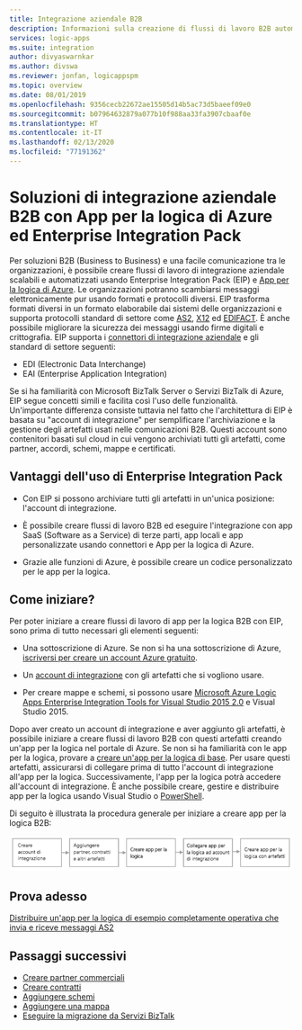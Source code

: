 ```yaml
---
title: Integrazione aziendale B2B
description: Informazioni sulla creazione di flussi di lavoro B2B automatizzati per l'integrazione aziendale con App per la logica di Azure ed Enterprise Integration Pack
services: logic-apps
ms.suite: integration
author: divyaswarnkar
ms.author: divswa
ms.reviewer: jonfan, logicappspm
ms.topic: overview
ms.date: 08/01/2019
ms.openlocfilehash: 9356cecb22672ae15505d14b5ac73d5baeef09e0
ms.sourcegitcommit: b07964632879a077b10f988aa33fa3907cbaaf0e
ms.translationtype: HT
ms.contentlocale: it-IT
ms.lasthandoff: 02/13/2020
ms.locfileid: "77191362"
---
```

# <a name="b2b-enterprise-integration-solutions-with-azure-logic-apps-and-enterprise-integration-pack"></a>Soluzioni di integrazione aziendale B2B con App per la logica di Azure ed Enterprise Integration Pack

Per soluzioni B2B (Business to Business) e una facile comunicazione tra le organizzazioni, è possibile creare flussi di lavoro di integrazione aziendale scalabili e automatizzati usando Enterprise Integration Pack (EIP) e [App per la logica di Azure](../logic-apps/logic-apps-overview.md). Le organizzazioni potranno scambiarsi messaggi elettronicamente pur usando formati e protocolli diversi. EIP trasforma formati diversi in un formato elaborabile dai sistemi delle organizzazioni e supporta protocolli standard di settore come [AS2](../logic-apps/logic-apps-enterprise-integration-as2.md), [X12](logic-apps-enterprise-integration-x12.md) ed [EDIFACT](../logic-apps/logic-apps-enterprise-integration-edifact.md). È anche possibile migliorare la sicurezza dei messaggi usando firme digitali e crittografia. EIP supporta i [connettori di integrazione aziendale](../connectors/apis-list.md#integration-account-connectors) e gli standard di settore seguenti:

* EDI (Electronic Data Interchange)
* EAI (Enterprise Application Integration)

Se si ha familiarità con Microsoft BizTalk Server o Servizi BizTalk di Azure, EIP segue concetti simili e facilita così l'uso delle funzionalità. Un'importante differenza consiste tuttavia nel fatto che l'architettura di EIP è basata su "account di integrazione" per semplificare l'archiviazione e la gestione degli artefatti usati nelle comunicazioni B2B. Questi account sono contenitori basati sul cloud in cui vengono archiviati tutti gli artefatti, come partner, accordi, schemi, mappe e certificati. 

## <a name="why-use-the-enterprise-integration-pack"></a>Vantaggi dell'uso di Enterprise Integration Pack

* Con EIP si possono archiviare tutti gli artefatti in un'unica posizione: l'account di integrazione.

* È possibile creare flussi di lavoro B2B ed eseguire l'integrazione con app SaaS (Software as a Service) di terze parti, app locali e app personalizzate usando connettori e App per la logica di Azure.

* Grazie alle funzioni di Azure, è possibile creare un codice personalizzato per le app per la logica.

## <a name="how-do-i-get-started"></a>Come iniziare?

Per poter iniziare a creare flussi di lavoro di app per la logica B2B con EIP, sono prima di tutto necessari gli elementi seguenti:

* Una sottoscrizione di Azure. Se non si ha una sottoscrizione di Azure, [iscriversi per creare un account Azure gratuito](https://azure.microsoft.com/free/).

* Un [account di integrazione](../logic-apps/logic-apps-enterprise-integration-create-integration-account.md) con gli artefatti che si vogliono usare.

* Per creare mappe e schemi, si possono usare [Microsoft Azure Logic Apps Enterprise Integration Tools for Visual Studio 2015 2.0](https://aka.ms/vsmapsandschemas) e Visual Studio 2015.

Dopo aver creato un account di integrazione e aver aggiunto gli artefatti, è possibile iniziare a creare flussi di lavoro B2B con questi artefatti creando un'app per la logica nel portale di Azure. Se non si ha familiarità con le app per la logica, provare a [creare un'app per la logica di base](../logic-apps/quickstart-create-first-logic-app-workflow.md). Per usare questi artefatti, assicurarsi di collegare prima di tutto l'account di integrazione all'app per la logica. Successivamente, l'app per la logica potrà accedere all'account di integrazione. È anche possibile creare, gestire e distribuire app per la logica usando Visual Studio o [PowerShell](https://docs.microsoft.com/powershell/module/az.logicapp).

Di seguito è illustrata la procedura generale per iniziare a creare app per la logica B2B:

![Prerequisiti per la creazione di app per la logica B2B](./media/logic-apps-enterprise-integration-overview/overview.png)  

## <a name="try-now"></a>Prova adesso

[Distribuire un'app per la logica di esempio completamente operativa che invia e riceve messaggi AS2](https://github.com/Azure/azure-quickstart-templates/tree/master/201-logic-app-as2-send-receive)

## <a name="next-steps"></a>Passaggi successivi

* [Creare partner commerciali](logic-apps-enterprise-integration-partners.md)
* [Creare contratti](../logic-apps/logic-apps-enterprise-integration-agreements.md)
* [Aggiungere schemi](logic-apps-enterprise-integration-schemas.md)
* [Aggiungere una mappa](../logic-apps/logic-apps-enterprise-integration-maps.md)
* [Eseguire la migrazione da Servizi BizTalk](../logic-apps/logic-apps-move-from-mabs.md)
